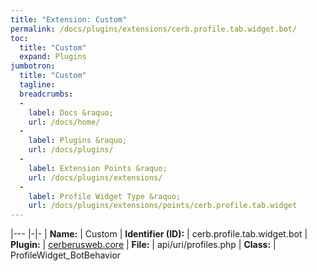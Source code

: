```yaml
---
title: "Extension: Custom"
permalink: /docs/plugins/extensions/cerb.profile.tab.widget.bot/
toc:
  title: "Custom"
  expand: Plugins
jumbotron:
  title: "Custom"
  tagline: 
  breadcrumbs:
  -
    label: Docs &raquo;
    url: /docs/home/
  -
    label: Plugins &raquo;
    url: /docs/plugins/
  -
    label: Extension Points &raquo;
    url: /docs/plugins/extensions/
  -
    label: Profile Widget Type &raquo;
    url: /docs/plugins/extensions/points/cerb.profile.tab.widget
---
```


|---
|-|-
| **Name:** | Custom
| **Identifier (ID):** | cerb.profile.tab.widget.bot
| **Plugin:** | [cerberusweb.core](/docs/plugins/cerberusweb.core/)
| **File:** | api/uri/profiles.php
| **Class:** | ProfileWidget_BotBehavior

